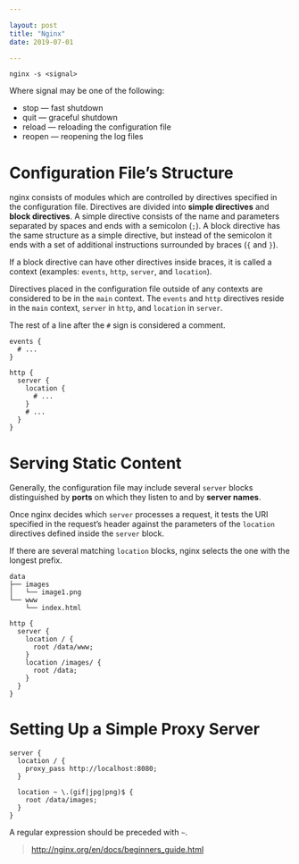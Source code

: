 ```yaml
---

layout: post
title: "Nginx"
date: 2019-07-01

---
```


```shell
nginx -s <signal>
```

Where signal may be one of the following:

- stop — fast shutdown
- quit — graceful shutdown
- reload — reloading the configuration file
- reopen — reopening the log files

# Configuration File’s Structure
nginx consists of modules which are controlled by directives specified in the configuration file. Directives are divided into **simple directives** and **block directives**. 
A simple directive consists of the name and parameters separated by spaces and ends with a semicolon (`;`). 
A block directive has the same structure as a simple directive, but instead of the semicolon it ends with a set of additional instructions surrounded by braces (`{` and `}`). 

If a block directive can have other directives inside braces, it is called a context (examples: `events`, `http`, `server`, and `location`).

Directives placed in the configuration file outside of any contexts are considered to be in the `main` context. The `events` and `http` directives reside in the `main` context, `server` in `http`, and `location` in `server`.

The rest of a line after the `#` sign is considered a comment.

```config
events {
  # ...
}

http {
  server {
    location {
      # ...
    }
    # ...
  }
}
```

# Serving Static Content

Generally, the configuration file may include several `server` blocks distinguished by **ports** on which they listen to and by **server names**.

Once nginx decides which `server` processes a request, it tests the URI specified in the request’s header against the parameters of the `location` directives defined inside the `server` block.

If there are several matching `location` blocks, nginx selects the one with the longest prefix.

```
data
├── images
│   └── image1.png
└── www
    └── index.html
```

```config
http {
  server {
    location / {
      root /data/www;
    }
    location /images/ {
      root /data;
    }
  }
}
```

# Setting Up a Simple Proxy Server

```config
server {
  location / {
    proxy_pass http://localhost:8080;
  }

  location ~ \.(gif|jpg|png)$ {
    root /data/images;
  }
}
```

A regular expression should be preceded with `~`.

> <http://nginx.org/en/docs/beginners_guide.html>